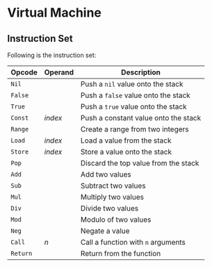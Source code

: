 
# Virtual Machine

## Instruction Set

Following is the instruction set:

| Opcode   | Operand | Description                          |
| -------- | ------- | ------------------------------------ |
| `Nil`    |         | Push a `nil` value onto the stack    |
| `False`  |         | Push a `false` value onto the stack  | 
| `True`   |         | Push a `true` value onto the stack   |
| `Const`  | _index_ | Push a constant value onto the stack |
| `Range`  |         | Create a range from two integers     |
| `Load`   | _index_ | Load a value from the stack          |
| `Store`  | _index_ | Store a value onto the stack         |
| `Pop`    |         | Discard the top value from the stack |
| `Add`    |         | Add two values                       |
| `Sub`    |         | Subtract two values                  |
| `Mul`    |         | Multiply two values                  |
| `Div`    |         | Divide two values                    |
| `Mod`    |         | Modulo of two values                 |
| `Neg`    |         | Negate a value                       |
| `Call`   | _n_     | Call a function with `n` arguments   |
| `Return` |         | Return from the function             |
